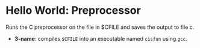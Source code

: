 # Hello World: Preprocessor

Runs the C preprocessor on the file in $CFILE and saves the output to file c.
- **3-name**: compiles `$CFILE` into an executable named `cisfun` using `gcc`.
